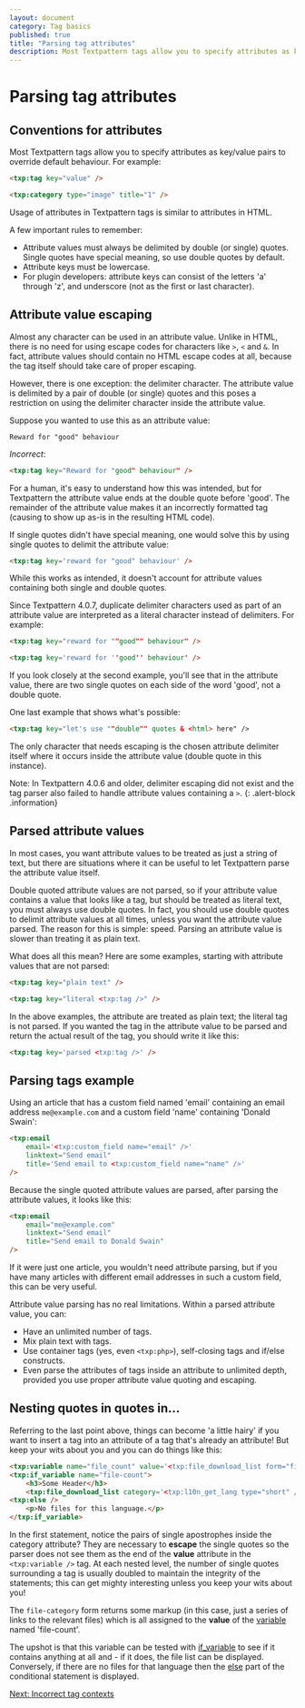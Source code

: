 ```yaml
---
layout: document
category: Tag basics
published: true
title: "Parsing tag attributes"
description: Most Textpattern tags allow you to specify attributes as key/value pairs to override default behaviour.
---
```


# Parsing tag attributes

## Conventions for attributes

Most Textpattern tags allow you to specify attributes as key/value pairs to override default behaviour. For example:

~~~ html
<txp:tag key="value" />
~~~

~~~ html
<txp:category type="image" title="1" />
~~~

Usage of attributes in Textpattern tags is similar to attributes in HTML.

A few important rules to remember:

* Attribute values must always be delimited by double (or single) quotes. Single quotes have special meaning, so use double quotes by default.
* Attribute keys must be lowercase.
* For plugin developers: attribute keys can consist of the letters 'a' through 'z', and underscore (not as the first or last character).

## Attribute value escaping

Almost any character can be used in an attribute value. Unlike in HTML, there is no need for using escape codes for characters like `>`, `<` and `&`. In fact, attribute values should contain no HTML escape codes at all, because the tag itself should take care of proper escaping.

However, there is one exception: the delimiter character. The attribute value is delimited by a pair of double (or single) quotes and this poses a restriction on using the delimiter character inside the attribute value.

Suppose you wanted to use this as an attribute value:

~~~
Reward for "good" behaviour
~~~

*Incorrect*:

~~~ html
<txp:tag key="Reward for "good" behaviour" />
~~~

For a human, it's easy to understand how this was intended, but for Textpattern the attribute value ends at the double quote before 'good'. The remainder of the attribute value makes it an incorrectly formatted tag (causing to show up as-is in the resulting HTML code).

If single quotes didn't have special meaning, one would solve this by using single quotes to delimit the attribute value:

~~~ html
<txp:tag key='reward for "good" behaviour' />
~~~

While this works as intended, it doesn't account for attribute values containing both single and double quotes.

Since Textpattern 4.0.7, duplicate delimiter characters used as part of an attribute value are interpreted as a literal character instead of delimiters. For example:

~~~ html
<txp:tag key="reward for ""good"" behaviour" />
~~~

~~~ html
<txp:tag key='reward for ''good'' behaviour' />
~~~

If you look closely at the second example, you'll see that in the attribute value, there are two single quotes on each side of the word 'good', not a double quote.

One last example that shows what's possible:

~~~ html
<txp:tag key="let's use ""double"" quotes & <html> here" />
~~~

The only character that needs escaping is the chosen attribute delimiter itself where it occurs inside the attribute value (double quote in this instance).

Note: In Textpattern 4.0.6 and older, delimiter escaping did not exist and the tag parser also failed to handle attribute values containing a `>`.
{: .alert-block .information}

## Parsed attribute values

In most cases, you want attribute values to be treated as just a string of text, but there are situations where it can be useful to let Textpattern parse the attribute value itself.

Double quoted attribute values are not parsed, so if your attribute value contains a value that looks like a tag, but should be treated as literal text, you must always use double quotes. In fact, you should use double quotes to delimit attribute values at all times, unless you want the attribute value parsed. The reason for this is simple: speed. Parsing an attribute value is slower than treating it as plain text.

What does all this mean? Here are some examples, starting with attribute values that are not parsed:

~~~ html
<txp:tag key="plain text" />
~~~

~~~ html
<txp:tag key="literal <txp:tag />" />
~~~

In the above examples, the attribute are treated as plain text; the literal tag is not parsed. If you wanted the tag in the attribute value to be parsed and return the actual result of the tag, you should write it like this:

~~~ html
<txp:tag key='parsed <txp:tag />' />
~~~

## Parsing tags example

Using an article that has a custom field named 'email' containing an email address `me@example.com` and a custom field 'name' containing 'Donald Swain':

~~~ html
<txp:email
    email='<txp:custom_field name="email" />'
    linktext="Send email"
    title='Send email to <txp:custom_field name="name" />'
/>
~~~

Because the single quoted attribute values are parsed, after parsing the attribute values, it looks like this:

~~~ html
<txp:email
    email="me@example.com"
    linktext="Send email"
    title="Send email to Donald Swain"
/>
~~~

If it were just one article, you wouldn't need attribute parsing, but if you have many articles with different email addresses in such a custom field, this can be very useful.

Attribute value parsing has no real limitations. Within a parsed attribute value, you can:

* Have an unlimited number of tags.
* Mix plain text with tags.
* Use container tags (yes, even `<txp:php>`), self-closing tags and if/else constructs.
* Even parse the attributes of tags inside an attribute to unlimited depth, provided you use proper attribute value quoting and escaping.

## Nesting quotes in quotes in...

Referring to the last point above, things can become 'a little hairy' if you want to insert a tag into an attribute of a tag that's already an attribute! But keep your wits about you and you can do things like this:

~~~ html
<txp:variable name="file_count" value='<txp:file_download_list form="file_cat" category=''<txp:l10n_get_lang type="short" />'' />' />
<txp:if_variable name="file-count">
    <h3>Some Header</h3>
    <txp:file_download_list category='<txp:l10n_get_lang type="short" />' wraptag="ul" break="li" />
<txp:else />
    <p>No files for this language.</p>
</txp:if_variable>
~~~

In the first statement, notice the pairs of single apostrophes inside the category attribute? They are necessary to **escape** the single quotes so the parser does not see them as the end of the **value** attribute in the `<txp:variable />` tag. At each nested level, the number of single quotes surrounding a tag is usually doubled to maintain the integrity of the statements; this can get mighty interesting unless you keep your wits about you!

The `file-category` form returns some markup (in this case, just a series of links to the relevant files) which is all assigned to the **value** of the [variable](http://docs.textpattern.io/tags/variable) named 'file-count'.

The upshot is that this variable can be tested with [if_variable](http://docs.textpattern.io/tags/if_variable) to see if it contains anything at all and - if it does, the file list can be displayed. Conversely, if there are no files for that language then the [else](http://docs.textpattern.io/tags/else) part of the conditional statement is displayed.

[Next: Incorrect tag contexts](incorrect-tag-contexts)
